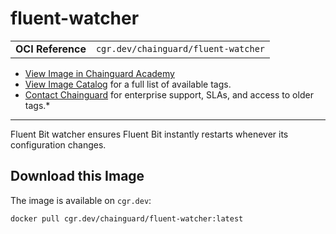 <!--monopod:start-->
# fluent-watcher
| | |
| - | - |
| **OCI Reference** | `cgr.dev/chainguard/fluent-watcher` |


* [View Image in Chainguard Academy](https://edu.chainguard.dev/chainguard/chainguard-images/reference/fluent-watcher/overview/)
* [View Image Catalog](https://console.enforce.dev/images/catalog) for a full list of available tags.
* [Contact Chainguard](https://www.chainguard.dev/chainguard-images) for enterprise support, SLAs, and access to older tags.*

---
<!--monopod:end-->

<!--overview:start-->
Fluent Bit watcher ensures Fluent Bit instantly restarts whenever its configuration changes.
<!--overview:end-->

<!--getting:start-->
## Download this Image
The image is available on `cgr.dev`:

```
docker pull cgr.dev/chainguard/fluent-watcher:latest
```
<!--getting:end-->

<!--body:start--><!--body:end-->
